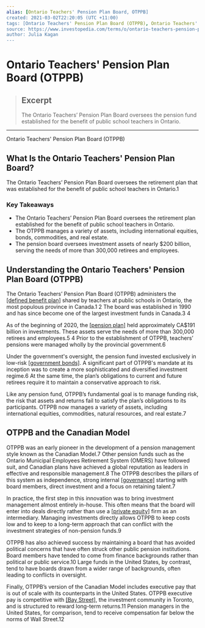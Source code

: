 ```yaml
---
alias: [Ontario Teachers' Pension Plan Board, OTPPB]
created: 2021-03-02T22:20:05 (UTC +11:00)
tags: [Ontario Teachers' Pension Plan Board (OTPPB), Ontario Teachers' Pension Plan Board (OTPPB)]
source: https://www.investopedia.com/terms/o/ontario-teachers-pension-plan-board-otppb.asp
author: Julia Kagan
---
```


# Ontario Teachers' Pension Plan Board (OTPPB)

> ## Excerpt
> The Ontario Teachers’ Pension Plan Board oversees the pension fund established for the benefit of public school teachers in Ontario.

---

Ontario Teachers' Pension Plan Board (OTPPB)
## What Is the Ontario Teachers' Pension Plan Board?

The Ontario Teachers’ Pension Plan Board oversees the retirement plan that was established for the benefit of public school teachers in Ontario.1

### Key Takeaways

-   The Ontario Teachers’ Pension Plan Board oversees the retirement plan established for the benefit of public school teachers in Ontario.
-   The OTPPB manages a variety of assets, including international equities, bonds, commodities, and real estate.
-   The pension board oversees investment assets of nearly $200 billion, serving the needs of more than 300,000 retirees and employees.

## Understanding the Ontario Teachers' Pension Plan Board (OTPPB)

The Ontario Teachers’ Pension Plan Board (OTPPB) administers the [[defined benefit plan]](https://www.investopedia.com/terms/d/definedbenefitpensionplan.asp) shared by teachers at public schools in Ontario, the most populous province in Canada.1 2 The board was established in 1990 and has since become one of the largest investment funds in Canada.3 4

As of the beginning of 2020, the [[pension plan]](https://www.investopedia.com/terms/p/pensionplan.asp) held approximately CA$191 billion in investments. These assets serve the needs of more than 300,000 retirees and employees.5 4 Prior to the establishment of OTPPB, teachers’ pensions were managed wholly by the provincial government.6

Under the government's oversight, the pension fund invested exclusively in low-risk [[government bonds]](https://www.investopedia.com/terms/g/government-bond.asp). A significant part of OTPPB's mandate at its inception was to create a more sophisticated and diversified investment regime.6 At the same time, the plan’s obligations to current and future retirees require it to maintain a conservative approach to risk.

Like any pension fund, OTPPB’s fundamental goal is to manage funding risk, the risk that assets and returns fail to satisfy the plan’s obligations to its participants. OTPPB now manages a variety of assets, including international equities, commodities, natural resources, and real estate.7

## OTPPB and the Canadian Model

OTPPB was an early pioneer in the development of a pension management style known as the Canadian Model.7 Other pension funds such as the Ontario Municipal Employees Retirement System (OMERS) have followed suit, and Canadian plans have achieved a global reputation as leaders in effective and responsible management.8 The OTPPB describes the pillars of this system as independence, strong internal [[governance]](https://www.investopedia.com/terms/c/corporategovernance.asp) starting with board members, direct investment and a focus on retaining talent.7

In practice, the first step in this innovation was to bring investment management almost entirely in-house. This often means that the board will enter into deals directly rather than use a [[private equity]](https://www.investopedia.com/terms/p/privateequity.asp) firm as an intermediary. Managing investments directly allows OTPPB to keep costs low and to keep to a long-term approach that can conflict with the investment strategies of non-pension funds.9

OTPPB has also achieved success by maintaining a board that has avoided political concerns that have often struck other public pension institutions. Board members have tended to come from finance backgrounds rather than political or public service.10 Large funds in the United States, by contrast, tend to have boards drawn from a wider range of backgrounds, often leading to conflicts in oversight.

Finally, OTPPB’s version of the Canadian Model includes executive pay that is out of scale with its counterparts in the United States. OTPPB executive pay is competitive with [[Bay Street]](https://www.investopedia.com/terms/b/baystreet.asp), the investment community in Toronto, and is structured to reward long-term returns.11 Pension managers in the United States, for comparison, tend to receive compensation far below the norms of Wall Street.12
